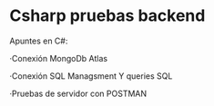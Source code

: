 # Csharp pruebas backend

Apuntes en C#:

·Conexión MongoDb Atlas

·Conexión SQL Managsment Y queries SQL

·Pruebas de servidor con POSTMAN